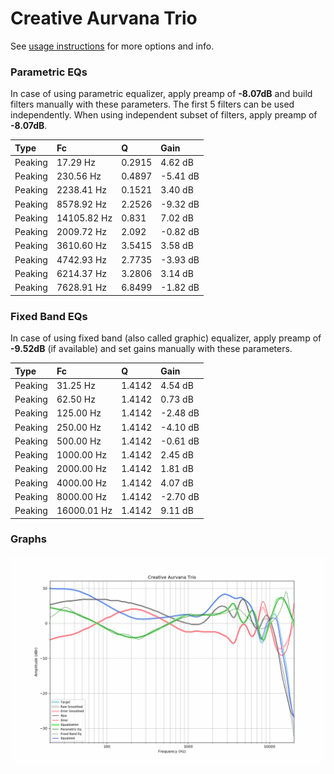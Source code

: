 # Creative Aurvana Trio
See [usage instructions](https://github.com/jaakkopasanen/AutoEq#usage) for more options and info.

### Parametric EQs
In case of using parametric equalizer, apply preamp of **-8.07dB** and build filters manually
with these parameters. The first 5 filters can be used independently.
When using independent subset of filters, apply preamp of **-8.07dB**.

| Type    | Fc          |      Q | Gain     |
|:--------|:------------|:-------|:---------|
| Peaking | 17.29 Hz    | 0.2915 | 4.62 dB  |
| Peaking | 230.56 Hz   | 0.4897 | -5.41 dB |
| Peaking | 2238.41 Hz  | 0.1521 | 3.40 dB  |
| Peaking | 8578.92 Hz  | 2.2526 | -9.32 dB |
| Peaking | 14105.82 Hz | 0.831  | 7.02 dB  |
| Peaking | 2009.72 Hz  | 2.092  | -0.82 dB |
| Peaking | 3610.60 Hz  | 3.5415 | 3.58 dB  |
| Peaking | 4742.93 Hz  | 2.7735 | -3.93 dB |
| Peaking | 6214.37 Hz  | 3.2806 | 3.14 dB  |
| Peaking | 7628.91 Hz  | 6.8499 | -1.82 dB |

### Fixed Band EQs
In case of using fixed band (also called graphic) equalizer, apply preamp of **-9.52dB**
(if available) and set gains manually with these parameters.

| Type    | Fc          |      Q | Gain     |
|:--------|:------------|:-------|:---------|
| Peaking | 31.25 Hz    | 1.4142 | 4.54 dB  |
| Peaking | 62.50 Hz    | 1.4142 | 0.73 dB  |
| Peaking | 125.00 Hz   | 1.4142 | -2.48 dB |
| Peaking | 250.00 Hz   | 1.4142 | -4.10 dB |
| Peaking | 500.00 Hz   | 1.4142 | -0.61 dB |
| Peaking | 1000.00 Hz  | 1.4142 | 2.45 dB  |
| Peaking | 2000.00 Hz  | 1.4142 | 1.81 dB  |
| Peaking | 4000.00 Hz  | 1.4142 | 4.07 dB  |
| Peaking | 8000.00 Hz  | 1.4142 | -2.70 dB |
| Peaking | 16000.01 Hz | 1.4142 | 9.11 dB  |

### Graphs
![](./Creative%20Aurvana%20Trio.png)
